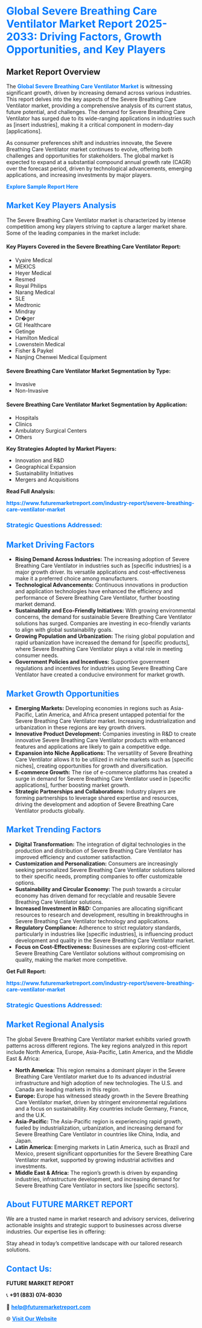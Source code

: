 <h1 style="color: #007BFF;">Global Severe Breathing Care Ventilator Market Report 2025-2033: Driving Factors, Growth Opportunities, and Key Players</h1>

<section id="overview">
<h2>Market Report Overview</h2>
<p>The <a href="https://www.futuremarketreport.com/industry-report/severe-breathing-care-ventilator-market" style="color: #007BFF; text-decoration: none;"><strong>Global Severe Breathing Care Ventilator Market</strong></a> is witnessing significant growth, driven by increasing demand across various industries. This report delves into the key aspects of the Severe Breathing Care Ventilator market, providing a comprehensive analysis of its current status, future potential, and challenges. The demand for Severe Breathing Care Ventilator has surged due to its wide-ranging applications in industries such as [insert industries], making it a critical component in modern-day [applications].</p>
<p>As consumer preferences shift and industries innovate, the Severe Breathing Care Ventilator market continues to evolve, offering both challenges and opportunities for stakeholders. The global market is expected to expand at a substantial compound annual growth rate (CAGR) over the forecast period, driven by technological advancements, emerging applications, and increasing investments by major players.</p>
</section>

<section id="overview">
<p><a href="https://www.futuremarketreport.com/request-sample/reportId=26115" style="color: #007BFF; text-decoration: none;"><strong>Explore Sample Report Here</strong></a></p>
</section>

<section id="key-players">
<h2 style="color: #007BFF;">Market Key Players Analysis</h2>
<p>The Severe Breathing Care Ventilator market is characterized by intense competition among key players striving to capture a larger market share. Some of the leading companies in the market include:</p>
<h4>Key Players Covered in the Severe Breathing Care Ventilator Report:</h4>
<ul><li>Vyaire Medical</li><li>MEKICS</li><li>Heyer Medical</li><li>Resmed</li><li>Royal Philips</li><li>Narang Medical</li><li>SLE</li><li>Medtronic</li><li>Mindray</li><li>Dr�ger</li><li>GE Healthcare</li><li>Getinge</li><li>Hamilton Medical</li><li>Lowenstein Medical</li><li>Fisher &amp; Paykel</li><li>Nanjing Chenwei Medical Equipment</li></ul>
<h4>Severe Breathing Care Ventilator Market Segmentation by Type:</h4>
<ul><li>Invasive</li><li>Non-Invasive</li></ul>

<h4>Severe Breathing Care Ventilator Market Segmentation by Application:</h4>
<ul><li>Hospitals</li><li>Clinics</li><li>Ambulatory Surgical Centers</li><li>Others</li></ul>
<p><strong>Key Strategies Adopted by Market Players:</strong></p>
<ul>
<li>Innovation and R&D</li>
<li>Geographical Expansion</li>
<li>Sustainability Initiatives</li>
<li>Mergers and Acquisitions</li>
</ul>
</section>

<section>
<p><strong>Read Full Analysis: </strong></p><a href="https://www.futuremarketreport.com/industry-report/severe-breathing-care-ventilator-market" style="color: #007BFF; text-decoration: none;"><strong>https://www.futuremarketreport.com/industry-report/severe-breathing-care-ventilator-market</strong></a>
<h3 style="color: #007BFF;">Strategic Questions Addressed:</h3>
</section>

<section id="driving-factors">
<h2 style="color: #007BFF;">Market Driving Factors</h2>
<ul>
<li><strong>Rising Demand Across Industries:</strong> The increasing adoption of Severe Breathing Care Ventilator in industries such as [specific industries] is a major growth driver. Its versatile applications and cost-effectiveness make it a preferred choice among manufacturers.</li>
<li><strong>Technological Advancements:</strong> Continuous innovations in production and application technologies have enhanced the efficiency and performance of Severe Breathing Care Ventilator, further boosting market demand.</li>
<li><strong>Sustainability and Eco-Friendly Initiatives:</strong> With growing environmental concerns, the demand for sustainable Severe Breathing Care Ventilator solutions has surged. Companies are investing in eco-friendly variants to align with global sustainability goals.</li>
<li><strong>Growing Population and Urbanization:</strong> The rising global population and rapid urbanization have increased the demand for [specific products], where Severe Breathing Care Ventilator plays a vital role in meeting consumer needs.</li>
<li><strong>Government Policies and Incentives:</strong> Supportive government regulations and incentives for industries using Severe Breathing Care Ventilator have created a conducive environment for market growth.</li>
</ul>
</section>

<section id="growth-opportunities">
<h2 style="color: #007BFF;">Market Growth Opportunities</h2>
<ul>
<li><strong>Emerging Markets:</strong> Developing economies in regions such as Asia-Pacific, Latin America, and Africa present untapped potential for the Severe Breathing Care Ventilator market. Increasing industrialization and urbanization in these regions are key growth drivers.</li>
<li><strong>Innovative Product Development:</strong> Companies investing in R&D to create innovative Severe Breathing Care Ventilator products with enhanced features and applications are likely to gain a competitive edge.</li>
<li><strong>Expansion into Niche Applications:</strong> The versatility of Severe Breathing Care Ventilator allows it to be utilized in niche markets such as [specific niches], creating opportunities for growth and diversification.</li>
<li><strong>E-commerce Growth:</strong> The rise of e-commerce platforms has created a surge in demand for Severe Breathing Care Ventilator used in [specific applications], further boosting market growth.</li>
<li><strong>Strategic Partnerships and Collaborations:</strong> Industry players are forming partnerships to leverage shared expertise and resources, driving the development and adoption of Severe Breathing Care Ventilator products globally.</li>
</ul>
</section>

<section id="trending-factors">
<h2 style="color: #007BFF;">Market Trending Factors</h2>
<ul>
<li><strong>Digital Transformation:</strong> The integration of digital technologies in the production and distribution of Severe Breathing Care Ventilator has improved efficiency and customer satisfaction.</li>
<li><strong>Customization and Personalization:</strong> Consumers are increasingly seeking personalized Severe Breathing Care Ventilator solutions tailored to their specific needs, prompting companies to offer customizable options.</li>
<li><strong>Sustainability and Circular Economy:</strong> The push towards a circular economy has driven demand for recyclable and reusable Severe Breathing Care Ventilator solutions.</li>
<li><strong>Increased Investment in R&D:</strong> Companies are allocating significant resources to research and development, resulting in breakthroughs in Severe Breathing Care Ventilator technology and applications.</li>
<li><strong>Regulatory Compliance:</strong> Adherence to strict regulatory standards, particularly in industries like [specific industries], is influencing product development and quality in the Severe Breathing Care Ventilator market.</li>
<li><strong>Focus on Cost-Effectiveness:</strong> Businesses are exploring cost-efficient Severe Breathing Care Ventilator solutions without compromising on quality, making the market more competitive.</li>
</ul>
</section>

<section>
<p><strong>Get Full Report: </strong></p><a href="https://www.futuremarketreport.com/industry-report/severe-breathing-care-ventilator-market" style="color: #007BFF; text-decoration: none;"><strong>https://www.futuremarketreport.com/industry-report/severe-breathing-care-ventilator-market</strong></a>
<h3 style="color: #007BFF;">Strategic Questions Addressed:</h3>
</section>


<section id="regional-analysis">
<h2 style="color: #007BFF;">Market Regional Analysis</h2>
<p>The global Severe Breathing Care Ventilator market exhibits varied growth patterns across different regions. The key regions analyzed in this report include North America, Europe, Asia-Pacific, Latin America, and the Middle East & Africa:</p>
<ul>
<li><strong>North America:</strong> This region remains a dominant player in the Severe Breathing Care Ventilator market due to its advanced industrial infrastructure and high adoption of new technologies. The U.S. and Canada are leading markets in this region.</li>
<li><strong>Europe:</strong> Europe has witnessed steady growth in the Severe Breathing Care Ventilator market, driven by stringent environmental regulations and a focus on sustainability. Key countries include Germany, France, and the U.K.</li>
<li><strong>Asia-Pacific:</strong> The Asia-Pacific region is experiencing rapid growth, fueled by industrialization, urbanization, and increasing demand for Severe Breathing Care Ventilator in countries like China, India, and Japan.</li>
<li><strong>Latin America:</strong> Emerging markets in Latin America, such as Brazil and Mexico, present significant opportunities for the Severe Breathing Care Ventilator market, supported by growing industrial activities and investments.</li>
<li><strong>Middle East & Africa:</strong> The region’s growth is driven by expanding industries, infrastructure development, and increasing demand for Severe Breathing Care Ventilator in sectors like [specific sectors].</li>
</ul>
</section>

<footer>
<h2 style="color: #007BFF;">About FUTURE MARKET REPORT</h2>
<p>We are a trusted name in market research and advisory services, delivering actionable insights and strategic support to businesses across diverse industries. Our expertise lies in offering:</p>

<p>Stay ahead in today’s competitive landscape with our tailored research solutions.</p>

<h2 style="color: #007BFF;">Contact Us:</h2>
<p><strong>FUTURE MARKET REPORT</strong></p>
<p>📞 <strong>+91 (883) 074-8030</strong></p>
<p>📧 <strong><a href="mailto:help@futuremarketreport.com" style="color: #007BFF;">help@futuremarketreport.com</a></strong></p>
<p>🌐 <strong><a href="https://www.futuremarketreport.com/" style="color: #007BFF;">Visit Our Website</a></strong></p>
</footer>